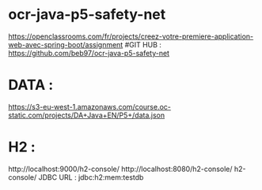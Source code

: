 # ocr-java-p5-safety-net
https://openclassrooms.com/fr/projects/creez-votre-premiere-application-web-avec-spring-boot/assignment
#GIT HUB :
https://github.com/beb97/ocr-java-p5-safety-net
# DATA : 
https://s3-eu-west-1.amazonaws.com/course.oc-static.com/projects/DA+Java+EN/P5+/data.json


# H2 :

http://localhost:9000/h2-console/ 
http://localhost:8080/h2-console/ 
h2-console/ 
JDBC URL : jdbc:h2:mem:testdb